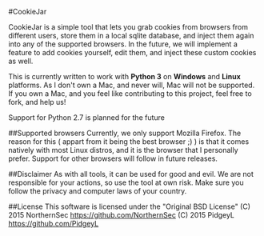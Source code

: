#CookieJar

CookieJar is a simple tool that lets you grab cookies from browsers from different users, store them in a local sqlite database, and inject them
 again into any of the supported browsers. In the future, we will implement a feature to add cookies yourself, edit them, and inject these custom
 cookies as well.

This is currently written to work with **Python 3** on **Windows** and **Linux** platforms. As I don't own a Mac, and never will, Mac will not be
 supported. If you own a Mac, and you feel like contributing to this project, feel free to fork, and help us!

Support for Python 2.7 is planned for the future

##Supported browsers
Currently, we only support Mozilla Firefox. The reason for this ( appart from it being the best browser ;) ) is that it comes natively with most
 Linux distros, and it is the browser that I personally prefer. Support for other browsers will follow in future releases.

##Disclaimer
As with all tools, it can be used for good and evil. We are not responsible for your actions, so use the tool at own risk. Make sure you follow the
 privacy and computer laws of your country.

##License
This software is licensed under the "Original BSD License"
    (C) 2015	NorthernSec	https://github.com/NorthernSec
    (C) 2015	PidgeyL 	https://github.com/PidgeyL
